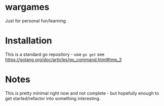 # wargames
Just for personal fun/learning

# Installation

This is a standard go repository - use `go get` see https://golang.org/doc/articles/go_command.html#tmp_3

# Notes

This is pretty minimal right now and not complete - but hopefully enough to get started/refactor into something interesting.
